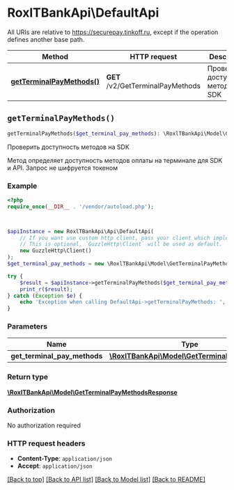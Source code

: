 # RoxlTBankApi\DefaultApi

All URIs are relative to https://securepay.tinkoff.ru, except if the operation defines another base path.

| Method | HTTP request | Description |
| ------------- | ------------- | ------------- |
| [**getTerminalPayMethods()**](DefaultApi.md#getTerminalPayMethods) | **GET** /v2/GetTerminalPayMethods | Проверить доступность методов на SDK |


## `getTerminalPayMethods()`

```php
getTerminalPayMethods($get_terminal_pay_methods): \RoxlTBankApi\Model\GetTerminalPayMethodsResponse
```

Проверить доступность методов на SDK

Метод определяет доступность методов оплаты на терминале для SDK и API. Запрос не шифруется токеном

### Example

```php
<?php
require_once(__DIR__ . '/vendor/autoload.php');



$apiInstance = new RoxlTBankApi\Api\DefaultApi(
    // If you want use custom http client, pass your client which implements `GuzzleHttp\ClientInterface`.
    // This is optional, `GuzzleHttp\Client` will be used as default.
    new GuzzleHttp\Client()
);
$get_terminal_pay_methods = new \RoxlTBankApi\Model\GetTerminalPayMethods(); // \RoxlTBankApi\Model\GetTerminalPayMethods

try {
    $result = $apiInstance->getTerminalPayMethods($get_terminal_pay_methods);
    print_r($result);
} catch (Exception $e) {
    echo 'Exception when calling DefaultApi->getTerminalPayMethods: ', $e->getMessage(), PHP_EOL;
}
```

### Parameters

| Name | Type | Description  | Notes |
| ------------- | ------------- | ------------- | ------------- |
| **get_terminal_pay_methods** | [**\RoxlTBankApi\Model\GetTerminalPayMethods**](../Model/GetTerminalPayMethods.md)|  | |

### Return type

[**\RoxlTBankApi\Model\GetTerminalPayMethodsResponse**](../Model/GetTerminalPayMethodsResponse.md)

### Authorization

No authorization required

### HTTP request headers

- **Content-Type**: `application/json`
- **Accept**: `application/json`

[[Back to top]](#) [[Back to API list]](../../README.md#endpoints)
[[Back to Model list]](../../README.md#models)
[[Back to README]](../../README.md)
